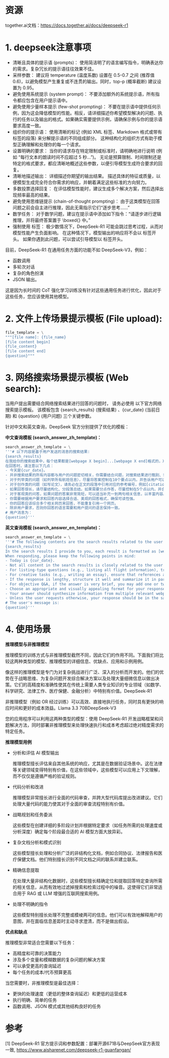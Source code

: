 # 资源

together.ai文档：https://docs.together.ai/docs/deepseek-r1

# 1. deepseek注意事项

- 清晰且具体的提示语 (prompts)： 使用简洁明了的语言编写指令，明确表达你的需求。复杂冗长的提示语往往效果不佳。
- 采样参数： 建议将 temperature (温度系数) 设置在 0.5-0.7 之间 (推荐值 0.6)，以避免模型产生重复或不连贯的输出。同时，top-p (概率截断) 建议设置为 0.95。
- 避免使用系统提示 (system prompt)： 不要添加额外的系统提示语，所有指令都应包含在用户提示语中。
- 避免使用少量样本提示 (few-shot prompting)： 不要在提示语中提供任何示例，因为这会降低模型的性能。相反，请详细描述你希望模型解决的问题、执行的任务以及输出的格式。如果确实需要提供示例，请确保示例与你的提示语要求高度一致。
- 组织你的提示语： 使用清晰的标记 (例如 XML 标签、Markdown 格式或带有标签的段落) 来分解提示语的不同组成部分。 这种结构化的组织方式有助于模型正确理解和处理你的每一个请求。
- 设置明确的要求： 当你的请求存在特定限制或标准时，请明确地进行说明 (例如 “每行文本的朗读时间不应超过 5 秒…”)。 无论是预算限制、时间限制还是特定的格式要求，都应清晰地概述这些参数，以便引导模型生成符合要求的回复。
- 清晰地描述输出： 详细描述你期望的输出结果。 描述具体的特征或质量，以便模型生成完全符合你需求的响应，并朝着满足这些标准的方向努力。
- 多数投票选择回复： 在评估模型性能时，建议生成多个解决方案，然后选择出现频率最高的结果。
- 避免使用思维链提示 (chain-of-thought prompting)： 由于这类模型在回答问题之前会自主进行推理，因此无需指示它们“逐步思考……”
- 数学任务： 对于数学问题，建议在提示语中添加如下指令：“请逐步进行逻辑推理，并将最终答案置于 \boxed{} 中。”
- 强制使用 <think> 标签： 极少数情况下，DeepSeek-R1 可能会跳过思考过程，从而对模型性能产生负面影响。 在这种情况下，模型输出的响应将不会以 <think> 标签开头。 如果你遇到此问题，可以尝试引导模型以 <think> 标签开头。

目前，DeepSeek-R1 在通用任务方面的功能不如 DeepSeek-V3，例如：

- 函数调用
- 多轮次对话
- 复杂的角色扮演
- JSON 输出。

这是因为长时间的 CoT 强化学习训练没有针对这些通用任务进行优化，因此对于这些任务，您应该使用其他模型。

# 2. 文件上传场景提示模板 (File upload):

```python
file_template = \
"""[file name]: {file_name}
[file content begin]
{file_content}
[file content end]
{question}"""
```

# 3. 网络搜索场景提示模板 (Web search):

当用户提出需要结合网络搜索结果进行回答的问题时， 请务必使用 以下官方网络搜索提示模板。 该模板包含 {search_results} (搜索结果) 、{cur_date} (当前日期) 和 {question} (用户问题) 三个关键参数。

针对中文和英文查询，DeepSeek 官方分别提供了优化的模板：

**中文查询模板 (search_answer_zh_template)：**

```python
search_answer_zh_template = \
'''# 以下内容是基于用户发送的消息的搜索结果:
{search_results}
在我给你的搜索结果中，每个结果都是[webpage X begin]...[webpage X end]格式的，X代表每篇文章的数字索引。请在适当的情况下在句子末尾引用上下文。请按照引用编号[citation:X]的格式在答案中对应部分引用上下文。如果一句话源自多个上下文，请列出所有相关的引用编号，例如[citation:3][citation:5]，切记不要将引用集中在最后返回引用编号，而是在答案对应部分列出。
在回答时，请注意以下几点：
- 今天是{cur_date}。
- 并非搜索结果的所有内容都与用户的问题密切相关，你需要结合问题，对搜索结果进行甄别、筛选。
- 对于列举类的问题（如列举所有航班信息），尽量将答案控制在10个要点以内，并告诉用户可以查看搜索来源、获得完整信息。优先提供信息完整、最相关的列举项；如非必要，不要主动告诉用户搜索结果未提供的内容。
- 对于创作类的问题（如写论文），请务必在正文的段落中引用对应的参考编号，例如[citation:3][citation:5]，不能只在文章末尾引用。你需要解读并概括用户的题目要求，选择合适的格式，充分利用搜索结果并抽取重要信息，生成符合用户要求、极具思想深度、富有创造力与专业性的答案。你的创作篇幅需要尽可能延长，对于每一个要点的论述要推测用户的意图，给出尽可能多角度的回答要点，且务必信息量大、论述详尽。
- 如果回答很长，请尽量结构化、分段落总结。如果需要分点作答，尽量控制在5个点以内，并合并相关的内容。
- 对于客观类的问答，如果问题的答案非常简短，可以适当补充一到两句相关信息，以丰富内容。
- 你需要根据用户要求和回答内容选择合适、美观的回答格式，确保可读性强。
- 你的回答应该综合多个相关网页来回答，不能重复引用一个网页。
- 除非用户要求，否则你回答的语言需要和用户提问的语言保持一致。
# 用户消息为：
{question}'''
```

**英文查询模板 (search_answer_en_template)：**

```python
search_answer_en_template = \
'''# The following contents are the search results related to the user's message:
{search_results}
In the search results I provide to you, each result is formatted as [webpage X begin]...[webpage X end], where X represents the numerical index of each article. Please cite the context at the end of the relevant sentence when appropriate. Use the citation format [citation:X] in the corresponding part of your answer. If a sentence is derived from multiple contexts, list all relevant citation numbers, such as [citation:3][citation:5]. Be sure not to cluster all citations at the end; instead, include them in the corresponding parts of the answer.
When responding, please keep the following points in mind:
- Today is {cur_date}.
- Not all content in the search results is closely related to the user's question. You need to evaluate and filter the search results based on the question.
- For listing-type questions (e.g., listing all flight information), try to limit the answer to 10 key points and inform the user that they can refer to the search sources for complete information. Prioritize providing the most complete and relevant items in the list. Avoid mentioning content not provided in the search results unless necessary.
- For creative tasks (e.g., writing an essay), ensure that references are cited within the body of the text, such as [citation:3][citation:5], rather than only at the end of the text. You need to interpret and summarize the user's requirements, choose an appropriate format, fully utilize the search results, extract key information, and generate an answer that is insightful, creative, and professional. Extend the length of your response as much as possible, addressing each point in detail and from multiple perspectives, ensuring the content is rich and thorough.
- If the response is lengthy, structure it well and summarize it in paragraphs. If a point-by-point format is needed, try to limit it to 5 points and merge related content.
- For objective Q&A, if the answer is very brief, you may add one or two related sentences to enrich the content.
- Choose an appropriate and visually appealing format for your response based on the user's requirements and the content of the answer, ensuring strong readability.
- Your answer should synthesize information from multiple relevant webpages and avoid repeatedly citing the same webpage.
- Unless the user requests otherwise, your response should be in the same language as the user's question.
# The user's message is:
{question}'''
```

# 4. 使用场景

**推理模型与非推理模型**

推理模型的训练方式与非推理模型截然不同，因此它们的作用不同。下面我们将比较这两种类型的模型、推理模型的详细信息、优缺点、应用和示例用例。

像这样的推理模型是专门为对复杂挑战进行广泛、深入的分析而开发的。他们的优势在于战略思维、为复杂问题开发综合解决方案以及处理大量细微信息以做出决策。它们的高精度和准确性使其在传统上需要人类专业知识的专业领域（如数学、科学研究、法律工作、医疗保健、金融分析）中特别有价值。DeepSeek-R1

非推理模型（例如 OR 经过训练）可以高效、直接地执行任务，同时具有更快的响应时间和更好的成本效益。Llama 3.3 70BDeepSeek-V3

您的应用程序可以利用这两种类型的模型：使用 DeepSeek-R1 开发战略框架和问题解决方法，同时部署非推理模型来处理快速执行和成本考虑超过绝对精度需求的特定任务。

**推理模型用例**

- 分析和评估 AI 模型输出
  
  推理模型擅长评估来自其他系统的响应，尤其是在数据验证场景中。这在法律等关键领域变得特别有价值，在这些领域中，这些模型可以应用上下文理解，而不仅仅是遵循严格的验证规则。

- 代码分析和改进

  推理模型非常擅长进行全面的代码审查，并跨大型代码库提出改进建议。它们处理大量代码的能力使其对于全面的审查流程特别有价值。

- 战略规划和任务委派

  这些模型在创建详细的多阶段计划并根据特定要求（如任务所需的处理速度或分析深度）确定每个阶段最合适的 AI 模型方面大放异彩。

- 复杂文档分析和模式识别

  这些模型擅长处理和分析广泛的非结构化文档，例如合同协议、法律报告和医疗保健文档。他们特别擅长识别不同文档之间的联系并建立联系。

- 精确信息提取

  在处理大量非结构化数据时，这些模型擅长精确定位和提取回答特定查询所需的相关信息，从而有效地过滤掉搜索和检索过程中的噪音。这使得它们非常适合用于 RAG 或 LLM 增强的互联网搜索用例。

- 处理不明确的指令

  这些模型特别擅长处理不完整或模棱两可的信息。他们可以有效地解释用户的意图，并在面临信息差距时主动寻求澄清，而不是做出假设。

**优点和缺点**

推理模型非常适合您需要以下任务：

- 高精度和可靠的决策能力
- 涉及多个变量和模糊数据的复杂问题的解决方案
- 可以承受更高的查询延迟
- 每个任务的成本/代币预算更高

当您需要时，非推理模型是最佳选择：

- 更快的处理速度（更低的整体查询延迟）和更低的运营成本
- 执行明确、简单的任务
- 函数调用、JSON 模式或其他结构良好的任务

# 参考

[1] DeepSeek-R1 官方提示词和参数配置：部署开源671B与DeepSeek官方表现一致, https://www.aisharenet.com/deepseek-r1-guanfangan/